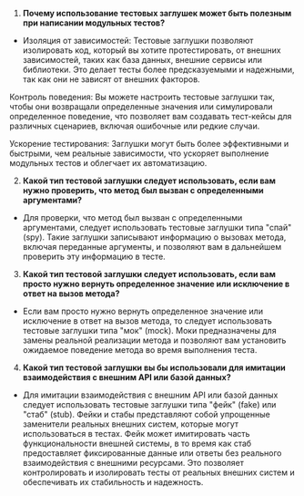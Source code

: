 1. **Почему использование тестовых заглушек может быть полезным при написании модульных тестов?**

- Изоляция от зависимостей: Тестовые заглушки позволяют изолировать код, который вы хотите протестировать, от внешних зависимостей, таких как база данных, внешние сервисы или библиотеки. Это делает тесты более предсказуемыми и надежными, так как они не зависят от внешних факторов.

Контроль поведения: Вы можете настроить тестовые заглушки так, чтобы они возвращали определенные значения или симулировали определенное поведение, что позволяет вам создавать тест-кейсы для различных сценариев, включая ошибочные или редкие случаи.

Ускорение тестирования: Заглушки могут быть более эффективными и быстрыми, чем реальные зависимости, что ускоряет выполнение модульных тестов и облегчает их автоматизацию.

2. **Какой тип тестовой заглушки следует использовать, если вам нужно проверить, что метод был вызван с определенными аргументами?**

- Для проверки, что метод был вызван с определенными аргументами, следует использовать тестовые заглушки типа "спай" (spy). Такие заглушки записывают информацию о вызовах метода, включая переданные аргументы, и позволяют вам в дальнейшем проверить эту информацию в тесте.

3. **Какой тип тестовой заглушки следует использовать, если вам просто нужно вернуть определенное значение или исключение в ответ на вызов метода?**

- Если вам просто нужно вернуть определенное значение или исключение в ответ на вызов метода, то следует использовать тестовые заглушки типа "мок" (mock). Моки предназначены для замены реальной реализации метода и позволяют вам установить ожидаемое поведение метода во время выполнения теста.

4.  **Какой тип тестовой заглушки вы бы использовали для имитации взаимодействия с внешним API или базой данных?**

- Для имитации взаимодействия с внешним API или базой данных следует использовать тестовые заглушки типа "фейк" (fake) или "стаб" (stub). Фейки и стабы представляют собой упрощенные заменители реальных внешних систем, которые могут использоваться в тестах. Фейк может имитировать часть функциональности внешней системы, в то время как стаб предоставляет фиксированные данные или ответы без реального взаимодействия с внешними ресурсами. Это позволяет контролировать и изолировать тесты от реальных внешних систем и обеспечивать их стабильность и надежность.